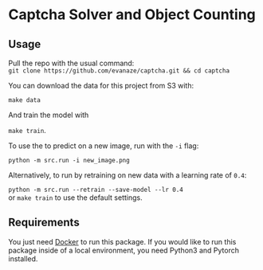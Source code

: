 # Captcha Solver and Object Counting

## Usage
Pull the repo with the usual command:  
```git clone https://github.com/evanaze/captcha.git && cd captcha```  

You can download the data for this project from S3 with:  

```make data```

And train the model with 

```make train```.

To use the to predict on a new image, run with the `-i` flag:  

```python -m src.run -i new_image.png```  

Alternatively, to run by retraining on new data with a learning rate of `0.4`:  

```python -m src.run --retrain --save-model --lr 0.4```  
or 
```make train``` to use the default settings.

## Requirements
You just need [Docker](https://www.docker.com) to run this package. If you would like to run this package inside of a local environment, you need Python3 and Pytorch installed. 